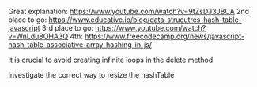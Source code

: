 Great explanation: https://www.youtube.com/watch?v=9tZsDJ3JBUA
2nd place to go: https://www.educative.io/blog/data-strucutres-hash-table-javascript
3rd place to go: https://www.youtube.com/watch?v=WnLdu8OHA3Q
4th: https://www.freecodecamp.org/news/javascript-hash-table-associative-array-hashing-in-js/


It is crucial to avoid creating infinite loops in the delete method.

Investigate the correct way to resize the hashTable